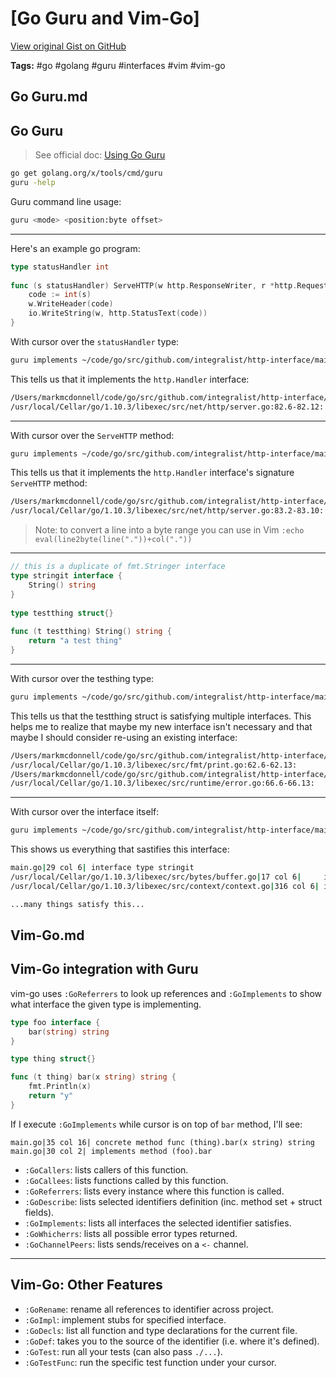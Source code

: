 # [Go Guru and Vim-Go] 

[View original Gist on GitHub](https://gist.github.com/Integralist/20ff7427d3df5cc02d5a619ca0cd9695)

**Tags:** #go #golang #guru #interfaces #vim #vim-go

## Go Guru.md

## Go Guru

> See official doc: [Using Go Guru](https://docs.google.com/document/d/1_Y9xCEMj5S-7rv2ooHpZNH15JgRT5iM742gJkw5LtmQ/edit#heading=h.7q1t7o2y7td3)

```bash
go get golang.org/x/tools/cmd/guru
guru -help
```

Guru command line usage:

```bash
guru <mode> <position:byte offset>
```
---

Here's an example go program:

```go
type statusHandler int
 
func (s statusHandler) ServeHTTP(w http.ResponseWriter, r *http.Request) {
    code := int(s)
    w.WriteHeader(code)
    io.WriteString(w, http.StatusText(code))
}
```

With cursor over the `statusHandler` type:

```bash
guru implements ~/code/go/src/github.com/integralist/http-interface/main.go:#812
```

This tells us that it implements the `http.Handler` interface:

```bash
/Users/markmcdonnell/code/go/src/github.com/integralist/http-interface/main.go:40.6-40.18: basic type statusHandler
/usr/local/Cellar/go/1.10.3/libexec/src/net/http/server.go:82.6-82.12:  implements net/http.Handler
```

---

With cursor over the `ServeHTTP` method:

```bash
guru implements ~/code/go/src/github.com/integralist/http-interface/main.go:#836
```

This tells us that it implements the `http.Handler` interface's signature `ServeHTTP` method:

```bash
/Users/markmcdonnell/code/go/src/github.com/integralist/http-interface/main.go:42.24-42.32: concrete method func (statusHandler).ServeHTTP(w net/http.ResponseWriter, r *net/http.Request)
/usr/local/Cellar/go/1.10.3/libexec/src/net/http/server.go:83.2-83.10:  implements method (net/http.Handler).ServeHTTP
```

> Note: to convert a line into a byte range you can use in Vim `:echo eval(line2byte(line("."))+col("."))`

---

```go
// this is a duplicate of fmt.Stringer interface
type stringit interface {
    String() string
}
 
type testthing struct{}
 
func (t testthing) String() string {
    return "a test thing"
}
```

---

With cursor over the testhing type:

```bash
guru implements ~/code/go/src/github.com/integralist/http-interface/main.go:#722
```

This tells us that the testthing struct is satisfying multiple interfaces. This helps me to realize that maybe my new interface isn't necessary and that maybe I should consider re-using an existing interface:

```bash
/Users/markmcdonnell/code/go/src/github.com/integralist/http-interface/main.go:33.6-33.14: struct type testthing
/usr/local/Cellar/go/1.10.3/libexec/src/fmt/print.go:62.6-62.13:                           implements fmt.Stringer
/Users/markmcdonnell/code/go/src/github.com/integralist/http-interface/main.go:29.6-29.13: implements stringit
/usr/local/Cellar/go/1.10.3/libexec/src/runtime/error.go:66.6-66.13:                       implements runtime.stringer
```

---

With cursor over the interface itself:

```bash
guru implements ~/code/go/src/github.com/integralist/http-interface/main.go:#676
```

This shows us everything that sastifies this interface:

```bash
main.go|29 col 6| interface type stringit
/usr/local/Cellar/go/1.10.3/libexec/src/bytes/buffer.go|17 col 6|     is implemented by pointer type *bytes.Buffer
/usr/local/Cellar/go/1.10.3/libexec/src/context/context.go|316 col 6| is implemented by pointer type *context.cancelCtx

...many things satisfy this...
```

## Vim-Go.md

## Vim-Go integration with Guru

vim-go uses `:GoReferrers` to look up references and `:GoImplements` to show what interface the given type is implementing.

```go
type foo interface {
	bar(string) string
}

type thing struct{}

func (t thing) bar(x string) string {
	fmt.Println(x)
	return "y"
}
```

If I execute `:GoImplements` while cursor is on top of `bar` method, I'll see:

```
main.go|35 col 16| concrete method func (thing).bar(x string) string
main.go|30 col 2| implements method (foo).bar
```

- `:GoCallers`: lists callers of this function.
- `:GoCallees`: lists functions called by this function.
- `:GoReferrers`: lists every instance where this function is called.
- `:GoDescribe`: lists selected identifiers definition (inc. method set + struct fields).
- `:GoImplements`: lists all interfaces the selected identifier satisfies.
- `:GoWhicherrs`: lists all possible error types returned.
- `:GoChannelPeers`: lists sends/receives on a `<-` channel.

---

## Vim-Go: Other Features

- `:GoRename`: rename all references to identifier across project.
- `:GoImpl`: implement stubs for specified interface.
- `:GoDecls`: list all function and type declarations for the current file.
- `:GoDef`: takes you to the source of the identifier (i.e. where it's defined).
- `:GoTest`: run all your tests (can also pass `./...`).
- `:GoTestFunc`: run the specific test function under your cursor.

